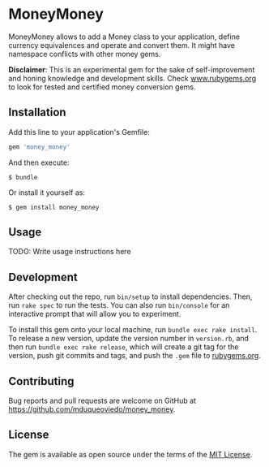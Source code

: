# MoneyMoney

MoneyMoney allows to add a Money class to your application, define currency equivalences and operate and convert them. 
It might have namespace conflicts with other money gems.

**Disclaimer**: This is an experimental gem for the sake of self-improvement and honing knowledge and development skills. Check www.rubygems.org to look for tested and certified money conversion gems.

## Installation

Add this line to your application's Gemfile:

```ruby
gem 'money_money'
```

And then execute:

    $ bundle

Or install it yourself as:

    $ gem install money_money

## Usage

TODO: Write usage instructions here

## Development

After checking out the repo, run `bin/setup` to install dependencies. Then, run `rake spec` to run the tests. You can also run `bin/console` for an interactive prompt that will allow you to experiment.

To install this gem onto your local machine, run `bundle exec rake install`. To release a new version, update the version number in `version.rb`, and then run `bundle exec rake release`, which will create a git tag for the version, push git commits and tags, and push the `.gem` file to [rubygems.org](https://rubygems.org).

## Contributing

Bug reports and pull requests are welcome on GitHub at https://github.com/mduqueoviedo/money_money.


## License

The gem is available as open source under the terms of the [MIT License](http://opensource.org/licenses/MIT).

